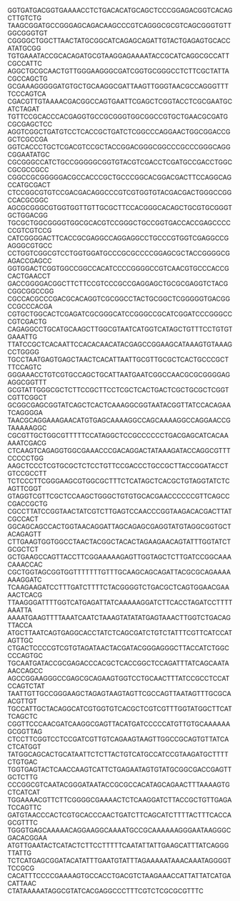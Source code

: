 GGTGATGACGGTGAAAACCTCTGACACATGCAGCTCCCGGAGACGGTCACAGCTTGTCTG
TAAGCGGATGCCGGGAGCAGACAAGCCCGTCAGGGCGCGTCAGCGGGTGTTGGCGGGTGT
CGGGGCTGGCTTAACTATGCGGCATCAGAGCAGATTGTACTGAGAGTGCACCATATGCGG
TGTGAAATACCGCACAGATGCGTAAGGAGAAAATACCGCATCAGGCGCCATTCGCCATTC
AGGCTGCGCAACTGTTGGGAAGGGCGATCGGTGCGGGCCTCTTCGCTATTACGCCAGCTG
GCGAAAGGGGGATGTGCTGCAAGGCGATTAAGTTGGGTAACGCCAGGGTTTTCCCAGTCA
CGACGTTGTAAAACGACGGCCAGTGAATTCGAGCTCGGTACCTCGCGAATGCATCTAGAT
TGTTCCGCACCCACGAGGTGCCGCGGGTGGCGGCCGTGCTGAACGCGATGCGCGAGCTCC
AGGTCGGCTGATGTCCTCACCGCTGATCTCGGCCCAGGAACTGGCGGACCGGCTCGCCGA
GGTCACCCTGCTCGACGTCCGCTACCGGACGGGCGGCCCGCCCGGGCAGGCGGAATATGC
CGCGGGCCATCTGCCGGGGGCGGTGTACGTCGACCTCGATGCCGACCTGGCCGCGCCGCC
CGGCCGCGGGGGACGCCACCCGCTGCCCGGCACGGACGACTTCCAGGCAGCCATGCGACT
CTCCGGCGTGTCCGACGACAGGCCCGTCGTGGTGTACGACGACTGGGCCGGCCACGCGGC
AGCGCGGGCGTGGTGGTTGTTGCGCTTCCACGGGCACAGCTGCGTGCGGGTGCTGGACGG
TGCGCTGGCGGGGTGGCGCACGTCCGGGCTGCCGGTGACCACCGAGCCCCCCGTCGTCCG
CATCGGGGACTTCACCGCGAGGCCAGGAGGCCTGCCCGTGGTCGAGGCCGAGGGCGTGCC
CCTGGTCGGCGTCCTGGTGGATGCCCGCGCCCCGGAGCGCTACCGGGGCGAGACCGAGCC
GGTGGACTCGGTGGCCGGCCACATCCCCGGGGCCGTCAACGTGCCCACCGCACTGAACCT
GACCGGGGACGGCTTCTTCCGTCCCGCCGAGGAGCTGCGCGAGGTCTACGCGGCGGCCGG
CGCCACGCCCGACGCACAGGTCGCGGCCTACTGCGGCTCGGGGGTGACGGCCGCCCACGA
CGTGCTGGCACTCGAGATCGCGGGCATCCGGGCCGCATCGGATCCCGGGCCCGTCGACTG
CAGAGGCCTGCATGCAAGCTTGGCGTAATCATGGTCATAGCTGTTTCCTGTGTGAAATTG
TTATCCGCTCACAATTCCACACAACATACGAGCCGGAAGCATAAAGTGTAAAGCCTGGGG
TGCCTAATGAGTGAGCTAACTCACATTAATTGCGTTGCGCTCACTGCCCGCTTTCCAGTC
GGGAAACCTGTCGTGCCAGCTGCATTAATGAATCGGCCAACGCGCGGGGAGAGGCGGTTT
GCGTATTGGGCGCTCTTCCGCTTCCTCGCTCACTGACTCGCTGCGCTCGGTCGTTCGGCT
GCGGCGAGCGGTATCAGCTCACTCAAAGGCGGTAATACGGTTATCCACAGAATCAGGGGA
TAACGCAGGAAAGAACATGTGAGCAAAAGGCCAGCAAAAGGCCAGGAACCGTAAAAAGGC
CGCGTTGCTGGCGTTTTTCCATAGGCTCCGCCCCCCTGACGAGCATCACAAAAATCGACG
CTCAAGTCAGAGGTGGCGAAACCCGACAGGACTATAAAGATACCAGGCGTTTCCCCCTGG
AAGCTCCCTCGTGCGCTCTCCTGTTCCGACCCTGCCGCTTACCGGATACCTGTCCGCCTT
TCTCCCTTCGGGAAGCGTGGCGCTTTCTCATAGCTCACGCTGTAGGTATCTCAGTTCGGT
GTAGGTCGTTCGCTCCAAGCTGGGCTGTGTGCACGAACCCCCCGTTCAGCCCGACCGCTG
CGCCTTATCCGGTAACTATCGTCTTGAGTCCAACCCGGTAAGACACGACTTATCGCCACT
GGCAGCAGCCACTGGTAACAGGATTAGCAGAGCGAGGTATGTAGGCGGTGCTACAGAGTT
CTTGAAGTGGTGGCCTAACTACGGCTACACTAGAAGAACAGTATTTGGTATCTGCGCTCT
GCTGAAGCCAGTTACCTTCGGAAAAAGAGTTGGTAGCTCTTGATCCGGCAAACAAACCAC
CGCTGGTAGCGGTGGTTTTTTTGTTTGCAAGCAGCAGATTACGCGCAGAAAAAAAGGATC
TCAAGAAGATCCTTTGATCTTTTCTACGGGGTCTGACGCTCAGTGGAACGAAAACTCACG
TTAAGGGATTTTGGTCATGAGATTATCAAAAAGGATCTTCACCTAGATCCTTTTAAATTA
AAAATGAAGTTTTAAATCAATCTAAAGTATATATGAGTAAACTTGGTCTGACAGTTACCA
ATGCTTAATCAGTGAGGCACCTATCTCAGCGATCTGTCTATTTCGTTCATCCATAGTTGC
CTGACTCCCCGTCGTGTAGATAACTACGATACGGGAGGGCTTACCATCTGGCCCCAGTGC
TGCAATGATACCGCGAGACCCACGCTCACCGGCTCCAGATTTATCAGCAATAAACCAGCC
AGCCGGAAGGGCCGAGCGCAGAAGTGGTCCTGCAACTTTATCCGCCTCCATCCAGTCTAT
TAATTGTTGCCGGGAAGCTAGAGTAAGTAGTTCGCCAGTTAATAGTTTGCGCAACGTTGT
TGCCATTGCTACAGGCATCGTGGTGTCACGCTCGTCGTTTGGTATGGCTTCATTCAGCTC
CGGTTCCCAACGATCAAGGCGAGTTACATGATCCCCCATGTTGTGCAAAAAAGCGGTTAG
CTCCTTCGGTCCTCCGATCGTTGTCAGAAGTAAGTTGGCCGCAGTGTTATCACTCATGGT
TATGGCAGCACTGCATAATTCTCTTACTGTCATGCCATCCGTAAGATGCTTTTCTGTGAC
TGGTGAGTACTCAACCAAGTCATTCTGAGAATAGTGTATGCGGCGACCGAGTTGCTCTTG
CCCGGCGTCAATACGGGATAATACCGCGCCACATAGCAGAACTTTAAAAGTGCTCATCAT
TGGAAAACGTTCTTCGGGGCGAAAACTCTCAAGGATCTTACCGCTGTTGAGATCCAGTTC
GATGTAACCCACTCGTGCACCCAACTGATCTTCAGCATCTTTTACTTTCACCAGCGTTTC
TGGGTGAGCAAAAACAGGAAGGCAAAATGCCGCAAAAAAGGGAATAAGGGCGACACGGAA
ATGTTGAATACTCATACTCTTCCTTTTTCAATATTATTGAAGCATTTATCAGGGTTATTG
TCTCATGAGCGGATACATATTTGAATGTATTTAGAAAAATAAACAAATAGGGGTTCCGCG
CACATTTCCCCGAAAAGTGCCACCTGACGTCTAAGAAACCATTATTATCATGACATTAAC
CTATAAAAATAGGCGTATCACGAGGCCCTTTCGTCTCGCGCGTTTC